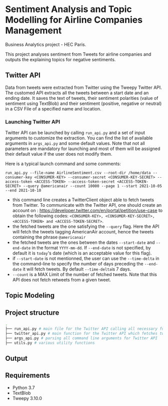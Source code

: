 # Sentiment Analysis and Topic Modelling for Airline Companies Management

Business Analytics project - HEC Paris.

This project analyses sentiment from Tweets for airline companies and outputs the explaining topics for negative sentiments.

## Twitter API

Data from tweets were extracted from Twitter using the Tweepy Twitter API. The customed API extracts all the tweets between a start date and an ending date. It saves the text of tweets, their sentiment polarities (value of sentiment using TextBlob) and their sentiment (positive, negative or neutral) in a CSV File of a specified name and location.

### Launching Twitter API

Twitter API can be launched by calling `run_api.py` and a set of input arguments to customize the extraction. You can find the list of available arguments in `args_api.py` and some default values. Note that not all parameters are mandatory for launching and most of them will be assigned their default value if the user does not modify them.

Here is a typical launch command and some comments:

`run_api.py --file-name AirlineSentiment.csv --root-dir /home/data --consumer-key <CONSUMER-KEY> --consumer-secret <CONSUMER-KEY-SECRET> --access-token <ACCESS-TOKEN> --access-token-secret <ACCESS-TOKEN-SECRET> --query @americanair --count 10000 --page 1 --start 2021-10-05 --end 2021-10-10`
  + this command line creates a TwitterClient object able to fetch tweets from Twitter. To communicate with the Twitter API, one should create an account on : https://developer.twitter.com/en/portal/petition/use-case to obtain the following codes: `<CONSUMER-KEY>, <CONSUMER-KEY-SECRET>, <ACCESS-TOKEN> and <ACCESS-TOKEN-SECRET>`.
  + the fetched tweets are the one satisfying the `--query` flag. Here the API will fetch the tweets tagging AmericanAir account, hence the tweets containing the phrase `@americanair` 
  + the fetched tweets are the ones between the dates `--start-date` and `--end-date` in the format `YYYY-mm-dd`. If `--end-date` is not specified, by default it is `today`'s date (which is an acceptable value for this flag).
  + if `--start-date` is not mentionned, the user can use the `--time-delta` in the command-line to specify the number of days preceding the `--end-date` it will fetch tweets. By default `--time-delta`is 7 days.
  + `--count` is a MAX Limit of the number of fetched tweets. Note that this API does not fetch retweets from a given tweet.

## Topic Modeling

## Project structure

```bash
.
├── run_api.py # main file for the Twitter API calling all necessary functions
├── twitter_api.py # main function for the Twitter API which fetches tweets and stores the output in a CSV File
├── args_api.py # parsing all command line arguments for Twitter API
├── utils.py # various utility functions
```

## Output

## Requirements

- Python 3.7
- TextBlob
- Tweepy 3.10.0